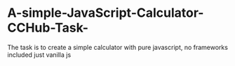 # A-simple-JavaScript-Calculator-CCHub-Task-
The task is to create a simple calculator with pure javascript, no frameworks included just vanilla js

